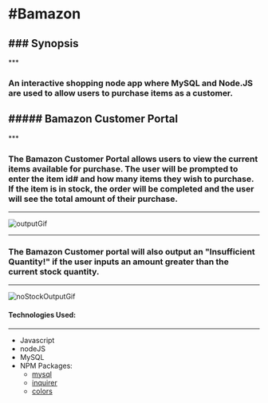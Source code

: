 <h1>#Bamazon</h1>

<h2>### Synopsis</h2>
***

<h3>An interactive shopping node app where MySQL and Node.JS are used to allow users to purchase items as a customer.</h3>

<h2>##### Bamazon Customer Portal</h2>
***

<h3>The Bamazon Customer Portal allows users to view the current items available for purchase.  The user will be prompted to enter the item id# and how many items they wish to purchase.  If the item is in stock, the order will be completed and the user will see the total amount of their purchase.</h3>

***
![outputGif](https://media.giphy.com/media/3o6fJ6uEPHVtmsq0NO/giphy.gif)

***
<h3>The Bamazon Customer portal will also output an "Insufficient Quantity!" if the user inputs an amount greater than the current stock quantity.</h3>

***
![noStockOutputGif](https://media.giphy.com/media/l2RnvZtMjSdmDusve/giphy.gif)

#### Technologies Used:
***

* Javascript
* nodeJS
* MySQL
* NPM Packages:
	- [mysql](github.com/mysqljs/mysql)
	- [inquirer](github.com/SBoudrias/Inquirer.js)
	- [colors](github.com/Marak/colors.js)

